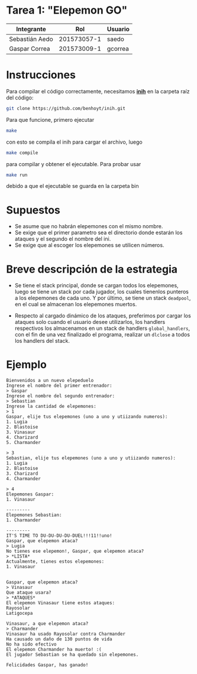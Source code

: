 # Tarea 1: "Elepemon GO"

|Integrante|Rol|Usuario|
|----|----|----|
| Sebastián Aedo |201573057-1|saedo|
| Gaspar Correa |201573009-1|gcorrea|

# Instrucciones

Para compilar el código correctamente, necesitamos [**inih**](https://github.com/benhoyt/inih) en la carpeta raíz del código:
```bash
git clone https://github.com/benhoyt/inih.git
```

Para que funcione, primero ejecutar
```bash
make
```
con esto se compila el inih para cargar el archivo, luego
```bash
make compile
```

para compilar y obtener el ejecutable. Para probar usar
```bash
make run
```
debido a que el ejecutable se guarda en la carpeta bin

# Supuestos

* Se asume que no habrán elepemones con el mismo nombre.
* Se exige que el primer parametro sea el directorio donde estarán los ataques y el segundo el nombre del ini.
* Se exige que al escoger los elepemones se utilicen números.


# Breve descripción de la estrategia

* Se tiene el stack principal, donde se cargan todos los elepemones, luego se tiene un stack por cada jugador, los cuales tienenlos punteros a los elepemones de cada uno. Y por último, se tiene un stack `deadpool`, en el cual se almacenan los elepemones muertos.

* Respecto al cargado dinámico de los ataques, preferimos por cargar los ataques solo cuando el usuario desee utilizarlos, los handlers respectivos los almacenamos en un stack de handlers `global_handlers`, con el fin de una vez finalizado el programa, realizar un `dlclose` a todos los handlers del stack.


# Ejemplo
```
Bienvenidos a un nuevo elepeduelo
Ingrese el nombre del primer entrenador: 
> Gaspar
Ingrese el nombre del segundo entrenador: 
> Sebastian
Ingrese la cantidad de elepemones:
> 1
Gaspar, elije tus elepemones (uno a uno y utiizando numeros):
1. Lugia
2. Blastoise
3. Vinasaur
4. Charizard
5. Charmander

> 3
Sebastian, elije tus elepemones (uno a uno y utiizando numeros):
1. Lugia
2. Blastoise
3. Charizard
4. Charmander

> 4
Elepemones Gaspar:
1. Vinasaur

---------
Elepemones Sebastian:
1. Charmander

---------
IT'S TIME TO DU-DU-DU-DU-DUEL!!!11!!uno!
Gaspar, que elepemon ataca?
> Lugia
No tienes ese elepemon!, Gaspar, que elepemon ataca?
> *LISTA* 
Actualmente, tienes estos elepemones:
1. Vinasaur


Gaspar, que elepemon ataca?
> Vinasaur
Que ataque usara?
> *ATAQUES*
El elepemon Vinasaur tiene estos ataques:
Rayosolar
Latigocepa

Vinasaur, a que elepemon ataca?
> Charmander
Vinasaur ha usado Rayosolar contra Charmander
Ha causado un daño de 130 puntos de vida
No ha sido efectivo
El elepemon Charmander ha muerto! :(
El jugador Sebastian se ha quedado sin elepemones.

Felicidades Gaspar, has ganado!

```

